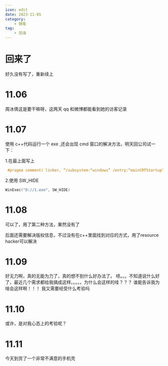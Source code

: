 ```yaml
---
icon: edit
date: 2023-11-05
category:
    - 随笔
tag:
    - 加油
---
```


# 回来了

好久没有写了，重新续上

# 11.06

周冰倩这是要干嘛呀，这两天 qq 和微博都能看到她的访客记录

# 11.07

使用 c++代码运行一个 exe ,还会出现 cmd 窗口的解决方法，明天回公司试一下：

1.在最上面写上

```c++
 #pragma comment( linker, “/subsystem:“windows” /entry:“mainCRTStartup”” )
```

2.使用 SW_HIDE

```c++
WinExec("D://1.exe", SW_HIDE)
```

# 11.08
可以了，用了第二种方法，果然没有了

后面还需要解决版权信息，不过没有在c++里面找到对应的方式，用了resource hacker可以解决

# 11.09
好无力啊，真的无能为力了，真的想不到什么好办法了。
啧。。。不知道说什么好了，最近几个需求都给我搞成这样。。。。。为什么会这样的哇？？？
谁能告诉我为啥会这样啊！！！
我又需要经受什么考验吗

# 11.10
或许，是对我心态上的考验呢？

# 11.11
今天到货了一个非常不满意的手机壳
